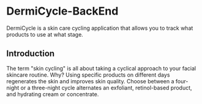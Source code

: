 # DermiCycle-BackEnd

DermiCycle is a skin care cycling application that allows you to track what products to use at what stage.

## Introduction

 The term "skin cycling" is all about taking a cyclical approach to your facial skincare routine. Why? Using specific products on different days regenerates the skin and improves skin quality. Choose between a four-night or a three-night cycle alternates an exfoliant, retinol-based product, and hydrating cream or concentrate.  

 
